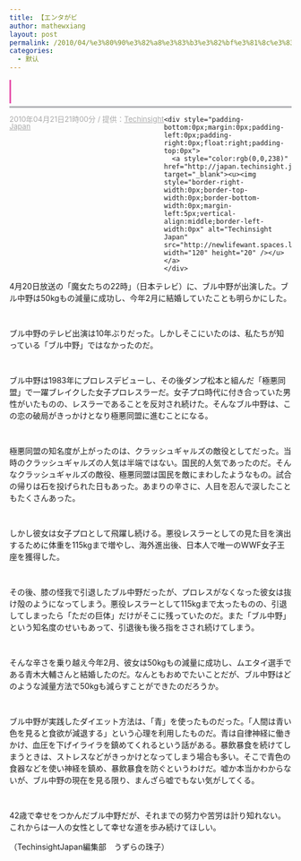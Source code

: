 ```yaml
---
title: 【エンタがビ
author: mathewxiang
layout: post
permalink: /2010/04/%e3%80%90%e3%82%a8%e3%83%b3%e3%82%bf%e3%81%8c%e3%83%93/
categories:
  - 默认
---
```

<div style="border-bottom:rgb(176,177,181) 3px solid;padding-bottom:5px;margin:0px;padding-left:0px;padding-right:0px;padding-top:0px">
  <h1 style="border-bottom-color:rgb(231,82,172);border-left:rgb(231,82,172) 3px solid;padding-bottom:3px;line-height:1;border-top-color:rgb(231,82,172);margin:0px;padding-left:5px;padding-right:5px;display:block;border-right-color:rgb(231,82,172);font-size:16px;padding-top:3px">
    <span style="text-transform:none;text-indent:0px;border-collapse:separate;font:medium 'Times New Roman';white-space:normal;letter-spacing:normal;color:rgb(0,0,0);word-spacing:0px"><br />  </span>
  </h1>
</div>

<div style="padding-bottom:0px;margin:0px 0px 30px;padding-left:0px;padding-right:0px;padding-top:0px">
  <div style="padding-bottom:0px;margin:10px auto 5px;padding-left:0px;padding-right:0px;padding-top:0px">
    <p style="padding-bottom:0px;line-height:1;margin:0px;padding-left:0px;padding-right:0px;float:left;color:rgb(170,170,170);font-size:13px;padding-top:0px">
      2010年04月21日21時00分 / 提供：<a style="color:rgb(170,170,170)" href="http://news.livedoor.com/category/vender/196/"><u>Techinsight<br /> Japan</u></a>
    </p>
    
    <div style="padding-bottom:0px;margin:0px;padding-left:0px;padding-right:0px;float:right;padding-top:0px">
      <a style="color:rgb(0,0,238)" href="http://japan.techinsight.jp/" target="_blank"><u><img style="border-right-width:0px;border-top-width:0px;border-bottom-width:0px;margin-left:5px;vertical-align:middle;border-left-width:0px" alt="Techinsight Japan" src="http://newlifewant.spaces.live.com/img/vender/techinsight.gif" width="120" height="20" /></u></a>
    </div>
  </div>
  
  <div style="padding-bottom:0px;line-height:1.5;margin:0px;padding-left:0px;padding-right:0px;padding-top:0px">
    4月20日放送の「魔女たちの22時」（日本テレビ）に、ブル中野が出演した。ブル中野は50kgもの減量に成功し、今年2月に結婚していたことも明らかにした。<br /><br /><br /> ブル中野のテレビ出演は10年ぶりだった。しかしそこにいたのは、私たちが知っている「ブル中野」ではなかったのだ。<br /><br /><br /> ブル中野は1983年にプロレスデビューし、その後ダンプ松本と組んだ「極悪同盟」で一躍ブレイクした女子プロレスラーだ。女子プロ時代に付き合っていた男性がいたものの、レスラーであることを反対され続けた。そんなブル中野は、この恋の破局がきっかけとなり極悪同盟に進むことになる。<br /><br /><br /> 極悪同盟の知名度が上がったのは、クラッシュギャルズの敵役としてだった。当時のクラッシュギャルズの人気は半端ではない。国民的人気であったのだ。そんなクラッシュギャルズの敵役、極悪同盟は国民を敵にまわしたようなもの。試合の帰りは石を投げられた日もあった。あまりの辛さに、人目を忍んで涙したこともたくさんあった。<br /><br /><br /> しかし彼女は女子プロとして飛躍し続ける。悪役レスラーとしての見た目を演出するために体重を115kgまで増やし、海外進出後、日本人で唯一のWWF女子王座を獲得した。<br /><br /><br /> その後、膝の怪我で引退したブル中野だったが、プロレスがなくなった彼女は抜け殻のようになってしまう。悪役レスラーとして115kgまで太ったものの、引退してしまったら「ただの巨体」だけがそこに残っていたのだ。また「ブル中野」という知名度のせいもあって、引退後も後ろ指をさされ続けてしまう。<br /><br /><br /> そんな辛さを乗り越え今年2月、彼女は50kgもの減量に成功し、ムエタイ選手である青木大輔さんと結婚したのだ。なんともおめでたいことだが、ブル中野はどのような減量方法で50kgも減らすことができたのだろうか。<br /><br /><br /> ブル中野が実践したダイエット方法は、「青」を使ったものだった。「人間は青い色を見ると食欲が減退する」という心理を利用したものだ。青は自律神経に働きかけ、血圧を下げイライラを鎮めてくれるという話がある。暴飲暴食を続けてしまうときは、ストレスなどがきっかけとなってしまう場合も多い。そこで青色の食器などを使い神経を鎮め、暴飲暴食を防ぐというわけだ。嘘か本当かわからないが、ブル中野の現在を見る限り、まんざら嘘でもない気がしてくる。<br /><br /><br /> 42歳で幸せをつかんだブル中野だが、それまでの努力や苦労は計り知れない。これからは一人の女性として幸せな道を歩み続けてほしい。<br /></p> <p>
      （TechinsightJapan編集部　うずらの珠子）<br /></div> </div>